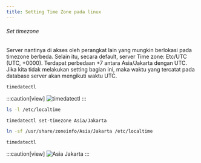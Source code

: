 ```yaml
---
title: Setting Time Zone pada linux
---
```


###### Set timezone
Server nantinya di akses oleh perangkat lain yang mungkin berlokasi pada timezone berbeda. Selain itu, secara default, server Time zone: Etc/UTC (UTC, +0000). Terdapat perbedaan +7 antara Asia/Jakarta dengan UTC. Jika kita tidak melakukan setting bagian ini, maka waktu yang tercatat pada database server akan mengikuti waktu UTC.

```sh
timedatectl
```
:::caution[view]
![timedatectl](/images/linux/timedatectl.png "timedatectl")
:::

```sh 
ls -l /etc/localtime
```

```sh
timedatectl set-timezone Asia/Jakarta
```

```sh
ln -sf /usr/share/zoneinfo/Asia/Jakarta /etc/localtime
```

```sh
timedatectl
```
:::caution[view]
![Asia Jakarta](/images/linux/asia-jakarta.png "timedatectl")
:::

